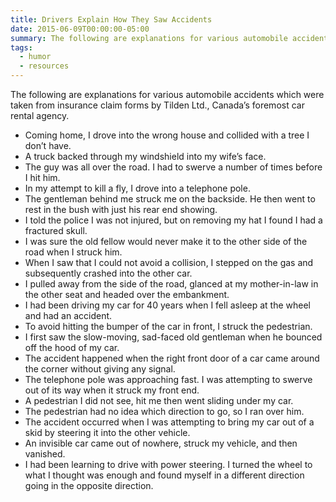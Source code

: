 ```yaml
---
title: Drivers Explain How They Saw Accidents
date: 2015-06-09T00:00:00-05:00
summary: The following are explanations for various automobile accidents which were taken from insurance claim forms by Tilden Ltd., Canada’s foremost car rental agency.
tags:
  - humor
  - resources
---
```

The following are explanations for various automobile accidents which were taken from insurance claim forms by Tilden Ltd., Canada’s foremost car rental agency.

* Coming home, I drove into the wrong house and collided with a tree I don’t have.
* A truck backed through my windshield into my wife’s face.
* The guy was all over the road. I had to swerve a number of times before I hit him.
* In my attempt to kill a fly, I drove into a telephone pole.
* The gentleman behind me struck me on the backside. He then went to rest in the bush with just his rear end showing.
* I told the police I was not injured, but on removing my hat I found I had a fractured skull.
* I was sure the old fellow would never make it to the other side of the road when I struck him.
* When I saw that I could not avoid a collision, I stepped on the gas and subsequently crashed into the other car.
* I pulled away from the side of the road, glanced at my mother-in-law in the other seat and headed over the embankment.
* I had been driving my car for 40 years when I fell asleep at the wheel and had an accident.
* To avoid hitting the bumper of the car in front, I struck the pedestrian.
* I first saw the slow-moving, sad-faced old gentleman when he bounced off the hood of my car.
* The accident happened when the right front door of a car came around the corner without giving any signal.
* The telephone pole was approaching fast. I was attempting to swerve out of its way when it struck my front end.
* A pedestrian I did not see, hit me then went sliding under my car.
* The pedestrian had no idea which direction to go, so I ran over him.
* The accident occurred when I was attempting to bring my car out of a skid by steering it into the other vehicle.
* An invisible car came out of nowhere, struck my vehicle, and then vanished.
* I had been learning to drive with power steering. I turned the wheel to what I thought was enough and found myself in a different direction going in the opposite direction.
